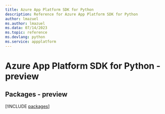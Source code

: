 ```yaml
---
title: Azure App Platform SDK for Python
description: Reference for Azure App Platform SDK for Python
author: lmazuel
ms.author: lmazuel
ms.data: 07/14/2023
ms.topic: reference
ms.devlang: python
ms.service: appplatform
---
```

# Azure App Platform SDK for Python - preview
## Packages - preview
[!INCLUDE [packages](app-platform-index.md)]